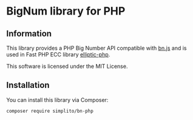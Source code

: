# BigNum library for PHP

## Information

This library provides a PHP Big Number API compatible with [bn.js](https://github.com/indutny/bn.js) and is used in Fast
PHP ECC library [elliptic-php](https://github.com/simplito/elliptic-php).

This software is licensed under the MIT License.

## Installation

You can install this library via Composer:

```
composer require simplito/bn-php
```
